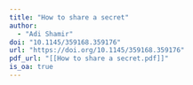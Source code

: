 ```yaml
---
title: "How to share a secret"
author:
  - "Adi Shamir"
doi: "10.1145/359168.359176"
url: "https://doi.org/10.1145/359168.359176"
pdf_url: "[[How to share a secret.pdf]]"
is_oa: true
---
```

